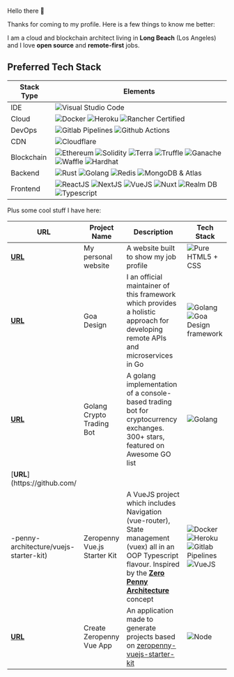 Hello there 👋

Thanks for coming to my profile. Here is a few things to know me better:
<!--

 <a href="https://github.com/c-spider/c-spider" >
    <img align="center" src="https://github-readme-stats.vercel.app/api/top-langs/?layout=compact&username=mulhamadil&hide=java,html&title_color=ffffff&text_color=c9cacc&icon_color=2bbc8a&bg_color=1d1f21" height="180px" />
  </a>
  
  <a href="https://github.com/c-spider/c-spider" >
    <img align="center" src="https://github-readme-stats.vercel.app/api?username=c-spider&show_icons=true&line_height=27&count_private=true&title_color=ffffff&text_color=c9cacc&icon_color=2bbc8a&bg_color=1d1f21" alt="C-Spider's GitHub Stats" height="180px"/>
  </a>
-->
<!-- ![mulhamadil' GitHub stats](https://github-readme-stats.vercel.app/api?username=mulhamadil&count_public=true&show_icons=true)
-->
<!--
![mulhamadil' GitHub stats](https://github-readme-stats.vercel.app/api?username=mulhamadil&show_icons=true&line_height=27&count_private=true&title_color=ffffff&text_color=c9cacc&icon_color=2bbc8a&bg_color=1d1f21)

[![Twitter: therealmulhamadil](https://img.shields.io/twitter/follow/mulhamadil?style=social)](https://twitter.com/ThaiiBraga)
[![GitHub @mulhamadil](https://img.shields.io/github/followers/mulhamadil?label=follow&style=social)](https://github.com/mulhamadil)
-->
I am a cloud and blockchain architect living in **Long Beach** (Los Angeles) and I love **open source** and **remote-first** jobs. 

## Preferred Tech Stack

| Stack Type | Elements |
| ---------- | -------- |
| IDE |  ![Visual Studio Code](https://img.shields.io/badge/-Visual%20Studio%20Code-purple?style=flat-square&logo=visual-studio-code&logoColor=white)  |
| Cloud |  ![Docker](https://img.shields.io/badge/-Docker-blue?style=flat-square&logo=docker&logoColor=white)  ![Heroku](https://img.shields.io/badge/-Heroku-purple?style=flat-square&logo=heroku&logoColor=white)  ![Rancher Certified](https://img.shields.io/badge/-Rancher%20Certified-blue?style=flat-square&logo=rancher&logoColor=white)  |
| DevOps |  ![Gitlab Pipelines](https://img.shields.io/badge/-Gitlab%20Pipelines-orange?style=flat-square&logo=gitlab&logoColor=white)  ![Github Actions](https://img.shields.io/badge/-Github%20Actions-black?style=flat-square&logo=github&logoColor=white)  |
| CDN |  ![Cloudflare](https://img.shields.io/badge/-Cloudflare-yellow?style=flat-square&logo=gitlab&logoColor=orange)  |
| Blockchain |  ![Ethereum](https://img.shields.io/badge/-Ethereum-black?style=flat-square&logo=ethereum&logoColor=green)  ![Solidity](https://img.shields.io/badge/-Solidity-black?style=flat-square&logo=ethereum&logoColor=green)  ![Terra](https://img.shields.io/badge/-Terra-black?style=flat-square&logo=ethereum&logoColor=green)  ![Truffle](https://img.shields.io/badge/-Truffle-black?style=flat-square&logo=ethereum&logoColor=green)  ![Ganache](https://img.shields.io/badge/-Ganache-black?style=flat-square&logo=ethereum&logoColor=green)  ![Waffle](https://img.shields.io/badge/-Waffle-black?style=flat-square&logo=ethereum&logoColor=green)  ![Hardhat](https://img.shields.io/badge/-Hardhat-black?style=flat-square&logo=ethereum&logoColor=green)|
| Backend |  ![Rust](https://img.shields.io/badge/Rust-black?style=flat-square&logo=rust&logoColor=#E57324)  ![Golang](https://img.shields.io/badge/-Golang-blue?style=flat-square&logo=go&logoColor=white)  ![Redis](https://img.shields.io/badge/-Redis-red?style=flat-square&logo=redis&logoColor=white)  ![MongoDB &amp; Atlas](https://img.shields.io/badge/-MongoDB%20&amp;%20Atlas-green?style=flat-square&logo=mongodb&logoColor=white)  |
| Frontend |  ![ReactJS](https://img.shields.io/badge/React-20232A?style=flat-square&logo=react&logoColor=61DAFB)  ![NextJS](https://img.shields.io/badge/next.js-000000?style=flat-square&logo=nextdotjs&logoColor=61DAFB)  ![VueJS](https://img.shields.io/badge/-VueJS-green?style=flat-square&logo=vue.js&logoColor=white)  ![Nuxt](https://img.shields.io/badge/-Nuxt-green?style=flat-square&logo=nuxt.js&logoColor=white)  ![Realm DB](https://img.shields.io/badge/-Realm%20DB-purple?style=flat-square&logo=realm&logoColor=white)  ![Typescript](https://img.shields.io/badge/-Typescript-blue?style=flat-square&logo=typescript&logoColor=white)  |

Plus some cool stuff I have here:

| URL | Project Name | Description | Tech Stack |
| --- | ------------ | ----------- | ---------- |
| [**URL**](https:&#x2F;&#x2F;alessandro.sanino.dev) | My personal website | A website built to show my job profile | ![Pure HTML5 + CSS](https://img.shields.io/badge/-Pure%20HTML5%20+%20CSS-orange?style=flat-square&logo=html5&logoColor=white) |
| [**URL**](https:&#x2F;&#x2F;goa.design) | Goa Design | I an official maintainer of this framework which provides a holistic approach for developing remote APIs and microservices in Go | ![Golang](https://img.shields.io/badge/-Golang-blue?style=flat-square&logo=go&logoColor=white)![Goa Design framework](https://img.shields.io/badge/-Goa%20Design%20framework-blue?style=flat-square&logo=go&logoColor=white) |
| [**URL**](https:&#x2F;&#x2F;github.com&#x2F;mulhamadil&#x2F;golang-crypto-trading-bot) | Golang Crypto Trading Bot | A golang implementation of a console-based trading bot for cryptocurrency exchanges. 300+ stars, featured on Awesome GO list | ![Golang](https://img.shields.io/badge/-Golang-blue?style=flat-square&logo=go&logoColor=white) |
| [**URL**](https:&#x2F;&#x2F;github.com&#x2F;
-penny-architecture&#x2F;vuejs-starter-kit) | Zeropenny Vue.js Starter Kit | A VueJS project which includes Navigation (vue-router), State management (vuex) all in an OOP Typescript flavour. Inspired by the [**Zero Penny Architecture**](https:&#x2F;&#x2F;medium.com&#x2F;@mulhamadil&#x2F;the-0-penny-architecture-explained-how-i-created-a-complete-development-environment-composing-4f1318c71a17) concept | ![Docker](https://img.shields.io/badge/-Docker-blue?style=flat-square&logo=docker&logoColor=white)![Heroku](https://img.shields.io/badge/-Heroku-purple?style=flat-square&logo=heroku&logoColor=white)![Gitlab Pipelines](https://img.shields.io/badge/-Gitlab%20Pipelines-orange?style=flat-square&logo=gitlab&logoColor=white)![VueJS](https://img.shields.io/badge/-VueJS-green?style=flat-square&logo=vue.js&logoColor=white) |
| [**URL**](https:&#x2F;&#x2F;github.com&#x2F;mulham-adil&#x2F;create-zp-vue-app) | Create Zeropenny Vue App | An application made to generate projects based on [zeropenny-vuejs-starter-kit](https:&#x2F;&#x2F;github.com&#x2F;mulham-adil&#x2F;vuejs-starter-kit) | ![Node](https://img.shields.io/badge/-Node-green?style=flat-square&logo=node.js&logoColor=white) |
